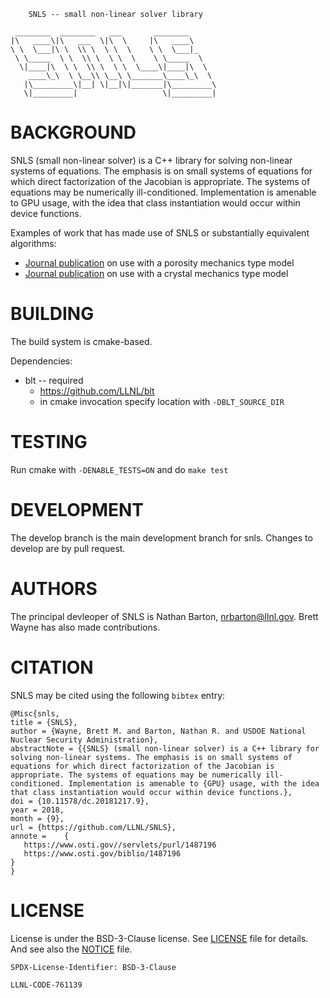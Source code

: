 		SNLS -- small non-linear solver library

	 ________  ________   ___       ________      
	|\   ____\|\   ___  \|\  \     |\   ____\     
	\ \  \___|\ \  \\ \  \ \  \    \ \  \___|_    
	 \ \_____  \ \  \\ \  \ \  \    \ \_____  \   
	  \|____|\  \ \  \\ \  \ \  \____\|____|\  \  
	    ____\_\  \ \__\\ \__\ \_______\____\_\  \ 
	   |\_________\|__| \|__|\|_______|\_________\
	   \|_________|                   \|_________|
	                                              

BACKGROUND
======

SNLS (small non-linear solver) is a C++ library for solving non-linear systems of equations. The emphasis is on small systems of equations for which direct factorization of the Jacobian is appropriate. The systems of equations may be numerically ill-conditioned. Implementation is amenable to GPU usage, with the idea that class instantiation would occur within device functions.

Examples of work that has made use of SNLS or substantially equivalent algorithms:
  * [Journal publication](http://dx.doi.org/10.1063/1.4971654) on use with a porosity mechanics type model
  * [Journal publication](http://dx.doi.org/10.1088/0965-0393/17/3/035003) on use with a crystal mechanics type model

BUILDING
======

The build system is cmake-based.

Dependencies:
* blt -- required
  - https://github.com/LLNL/blt
  - in cmake invocation specify location with `-DBLT_SOURCE_DIR`

TESTING
======

Run cmake with `-DENABLE_TESTS=ON` and do `make test`

DEVELOPMENT
======

The develop branch is the main development branch for snls. Changes to develop are by pull request.

AUTHORS
======

The principal devleoper of SNLS is Nathan Barton, nrbarton@llnl.gov. Brett Wayne has also made contributions. 

CITATION
======

SNLS may be cited using the following `bibtex` entry:
```
@Misc{snls,
title = {SNLS},
author = {Wayne, Brett M. and Barton, Nathan R. and USDOE National Nuclear Security Administration},
abstractNote = {{SNLS} (small non-linear solver) is a C++ library for solving non-linear systems. The emphasis is on small systems of equations for which direct factorization of the Jacobian is appropriate. The systems of equations may be numerically ill-conditioned. Implementation is amenable to {GPU} usage, with the idea that class instantiation would occur within device functions.},
doi = {10.11578/dc.20181217.9},
year = 2018,
month = {9},
url = {https://github.com/LLNL/SNLS},
annote =    {
   https://www.osti.gov//servlets/purl/1487196
   https://www.osti.gov/biblio/1487196
}
}
```

LICENSE
======

License is under the BSD-3-Clause license. See [LICENSE](LICENSE) file for details. And see also the [NOTICE](NOTICE) file. 

`SPDX-License-Identifier: BSD-3-Clause`

``LLNL-CODE-761139``
